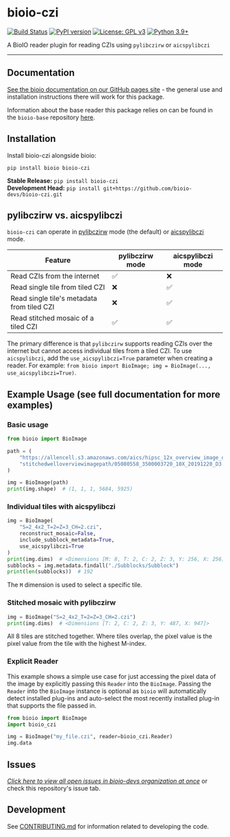 # bioio-czi

[![Build Status](https://github.com/bioio-devs/bioio-czi/actions/workflows/ci.yml/badge.svg)](https://github.com/bioio-devs/bioio-czi/actions)
[![PyPI version](https://badge.fury.io/py/bioio-czi.svg)](https://badge.fury.io/py/bioio-czi)
[![License: GPL v3](https://img.shields.io/badge/License-GPLv3-blue.svg)](https://www.gnu.org/licenses/gpl-3.0)
[![Python 3.9+](https://img.shields.io/badge/python-3.9,3.10,3.11-blue.svg)](https://www.python.org/downloads/release/python-390/)

A BioIO reader plugin for reading CZIs using `pylibczirw` or `aicspylibczi`

---


## Documentation

[See the bioio documentation on our GitHub pages site](https://bioio-devs.github.io/bioio/OVERVIEW.html) - the general use and installation instructions there will work for this package.

Information about the base reader this package relies on can be found in the `bioio-base` repository [here](https://github.com/bioio-devs/bioio-base).

## Installation

Install bioio-czi alongside bioio:

`pip install bioio bioio-czi`

**Stable Release:** `pip install bioio-czi`<br>
**Development Head:** `pip install git+https://github.com/bioio-devs/bioio-czi.git`

## pylibczirw vs. aicspylibczi
`bioio-czi` can operate in [pylibczirw](https://github.com/ZEISS/pylibczirw) mode (the default) or [aicspylibczi](https://github.com/AllenCellModeling/aicspylibczi) mode.

| Feature | pylibczirw mode | aicspylibczi mode |
|--|--|--|
| Read CZIs from the internet | ✅ | ❌ |
| Read single tile from tiled CZI | ❌ | ✅ |
| Read single tile's metadata from tiled CZI | ❌ | ✅ |
| Read stitched mosaic of a tiled CZI | ✅ | ✅ |

The primary difference is that `pylibczirw` supports reading CZIs over the internet but cannot access individual tiles from a tiled CZI. To use `aicspylibczi`, add the `use_aicspylibczi=True` parameter when creating a reader. For example: `from bioio import BioImage; img = BioImage(..., use_aicspylibczi=True)`.

## Example Usage (see full documentation for more examples)

### Basic usage
```python
from bioio import BioImage

path = (
    "https://allencell.s3.amazonaws.com/aics/hipsc_12x_overview_image_dataset/"
    "stitchedwelloverviewimagepath/05080558_3500003720_10X_20191220_D3.czi"
)

img = BioImage(path)
print(img.shape)  # (1, 1, 1, 5684, 5925)
```

### Individual tiles with aicspylibczi
```python
img = BioImage(
    "S=2_4x2_T=2=Z=3_CH=2.czi",
    reconstruct_mosaic=False,
    include_subblock_metadata=True,
    use_aicspylibczi=True
)
print(img.dims)  # <Dimensions [M: 8, T: 2, C: 2, Z: 3, Y: 256, X: 256]>
subblocks = img.metadata.findall("./Subblocks/Subblock")
print(len(subblocks))  # 192
```
The `M` dimension is used to select a specific tile.

### Stitched mosaic with pylibczirw
```python
img = BioImage("S=2_4x2_T=2=Z=3_CH=2.czi")
print(img.dims)  # <Dimensions [T: 2, C: 2, Z: 3, Y: 487, X: 947]>
```
All 8 tiles are stitched together. Where tiles overlap, the pixel value is the pixel value from the tile with the highest M-index.

### Explicit Reader
This example shows a simple use case for just accessing the pixel data of the image
by explicitly passing this `Reader` into the `BioImage`. Passing the `Reader` into
the `BioImage` instance is optional as `bioio` will automatically detect installed
plug-ins and auto-select the most recently installed plug-in that supports the file
passed in.
```python
from bioio import BioImage
import bioio_czi

img = BioImage("my_file.czi", reader=bioio_czi.Reader)
img.data
```

## Issues
[_Click here to view all open issues in bioio-devs organization at once_](https://github.com/search?q=user%3Abioio-devs+is%3Aissue+is%3Aopen&type=issues&ref=advsearch) or check this repository's issue tab.


## Development

See [CONTRIBUTING.md](CONTRIBUTING.md) for information related to developing the code.
